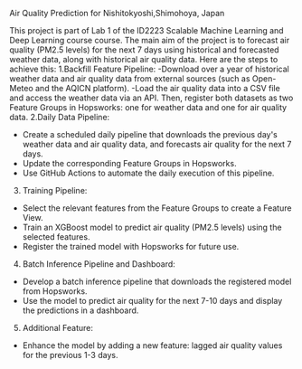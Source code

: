 Air Quality Prediction for Nishitokyoshi,Shimohoya, Japan

This project is part of Lab 1 of the ID2223 Scalable Machine Learning and Deep Learning course course. The main aim of the project is to forecast air quality (PM2.5 levels) for the next 7 days using historical and forecasted weather data, along with historical air quality data. Here are the steps to achieve this:
1.Backfill Feature Pipeline:
-Download over a year of historical weather data and air quality data from external sources (such as Open-Meteo and the AQICN platform).
-Load the air quality data into a CSV file and access the weather data via an API. Then, register both datasets as two Feature Groups in Hopsworks: one for weather data and one for air quality data.
2.Daily Data Pipeline:
- Create a scheduled daily pipeline that downloads the previous day's weather data and air quality data, and forecasts air quality for the next 7 days.
- Update the corresponding Feature Groups in Hopsworks.
- Use GitHub Actions to automate the daily execution of this pipeline.
3. Training Pipeline:
- Select the relevant features from the Feature Groups to create a Feature View.
- Train an XGBoost model to predict air quality (PM2.5 levels) using the selected features.
- Register the trained model with Hopsworks for future use.
4.  Batch Inference Pipeline and Dashboard:
- Develop a batch inference pipeline that downloads the registered model from Hopsworks.
- Use the model to predict air quality for the next 7-10 days and display the predictions in a dashboard.
5. Additional Feature:
- Enhance the model by adding a new feature: lagged air quality values for the previous 1-3 days.

